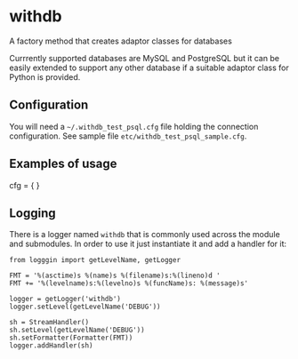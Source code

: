 # withdb

A factory method that creates adaptor classes for databases

Currrently supported databases are MySQL and PostgreSQL but it can be
easily extended to support any other database if a suitable adaptor
class for Python is provided.

## Configuration

You will need a `~/.withdb_test_psql.cfg` file holding the connection
configuration. See sample file `etc/withdb_test_psql_sample.cfg`.

## Examples of usage

   cfg = {
   }

## Logging

There is a logger named `withdb` that is commonly used across the
module and submodules. In order to use it just instantiate it and add
a handler for it:

	from logggin import getLevelName, getLogger
	
	FMT = '%(asctime)s %(name)s %(filename)s:%(lineno)d '
	FMT += '%(levelname)s:%(levelno)s %(funcName)s: %(message)s'

    logger = getLogger('withdb')
	logger.setLevel(getLevelName('DEBUG'))

	sh = StreamHandler()
	sh.setLevel(getLevelName('DEBUG'))
	sh.setFormatter(Formatter(FMT))
	logger.addHandler(sh)

